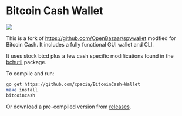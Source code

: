 # Bitcoin Cash Wallet

<img src="https://bitcoin.tax/blog/content/images/2017/08/bitcoincash.png">

This is a fork of https://github.com/OpenBazaar/spvwallet modfied for Bitcoin Cash. It includes a fully functional GUI wallet and CLI.

It uses stock btcd plus a few cash specific modifications found in the [bchutil](https://github.com/cpacia/bchutil) package.

To compile and run:
```bash
go get https://github.com/cpacia/BitcoinCash-Wallet
make install
bitcoincash
```
Or download a pre-compiled version from [releases](https://github.com/cpacia/BitcoinCash-Wallet/releases).
